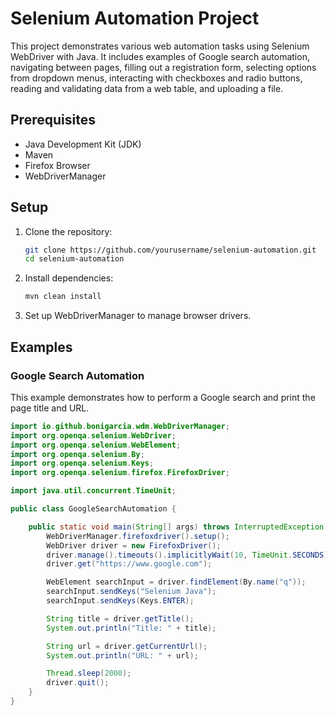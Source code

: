 # Selenium Automation Project

This project demonstrates various web automation tasks using Selenium WebDriver with Java. It includes examples of Google search automation, navigating between pages, filling out a registration form, selecting options from dropdown menus, interacting with checkboxes and radio buttons, reading and validating data from a web table, and uploading a file.

## Prerequisites

- Java Development Kit (JDK)
- Maven
- Firefox Browser
- WebDriverManager

## Setup

1. Clone the repository:
    ```sh
    git clone https://github.com/yourusername/selenium-automation.git
    cd selenium-automation
    ```

2. Install dependencies:
    ```sh
    mvn clean install
    ```

3. Set up WebDriverManager to manage browser drivers.

## Examples

### Google Search Automation

This example demonstrates how to perform a Google search and print the page title and URL.

```java
import io.github.bonigarcia.wdm.WebDriverManager;
import org.openqa.selenium.WebDriver;
import org.openqa.selenium.WebElement;
import org.openqa.selenium.By;
import org.openqa.selenium.Keys;
import org.openqa.selenium.firefox.FirefoxDriver;

import java.util.concurrent.TimeUnit;

public class GoogleSearchAutomation {

    public static void main(String[] args) throws InterruptedException {
        WebDriverManager.firefoxdriver().setup();
        WebDriver driver = new FirefoxDriver();
        driver.manage().timeouts().implicitlyWait(10, TimeUnit.SECONDS);
        driver.get("https://www.google.com");

        WebElement searchInput = driver.findElement(By.name("q"));
        searchInput.sendKeys("Selenium Java");
        searchInput.sendKeys(Keys.ENTER);

        String title = driver.getTitle();
        System.out.println("Title: " + title);

        String url = driver.getCurrentUrl();
        System.out.println("URL: " + url);

        Thread.sleep(2000);
        driver.quit();
    }
}
